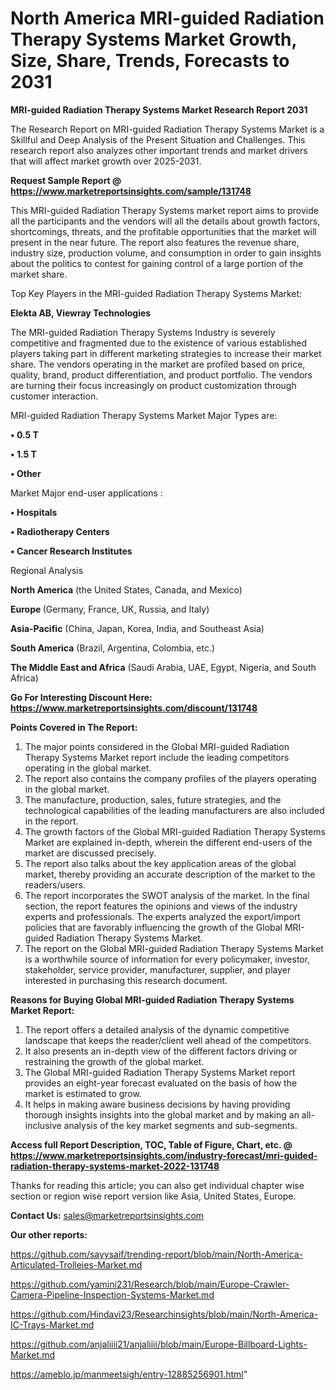 # North America MRI-guided Radiation Therapy Systems Market Growth, Size, Share, Trends, Forecasts to 2031

<strong>MRI-guided Radiation Therapy Systems Market Research Report 2031</strong>

The Research Report on MRI-guided Radiation Therapy Systems Market is a Skillful and Deep Analysis of the Present Situation and Challenges. This research report also analyzes other important trends and market drivers that will affect market growth over 2025-2031.

<strong>Request Sample Report @ <a href=https://www.marketreportsinsights.com/sample/131748>https://www.marketreportsinsights.com/sample/131748</a></strong>

This MRI-guided Radiation Therapy Systems market report aims to provide all the participants and the vendors will all the details about growth factors, shortcomings, threats, and the profitable opportunities that the market will present in the near future. The report also features the revenue share, industry size, production volume, and consumption in order to gain insights about the politics to contest for gaining control of a large portion of the market share.

Top Key Players in the MRI-guided Radiation Therapy Systems Market:

<strong>Elekta AB, Viewray Technologies</strong>

The MRI-guided Radiation Therapy Systems Industry is severely competitive and fragmented due to the existence of various established players taking part in different marketing strategies to increase their market share. The vendors operating in the market are profiled based on price, quality, brand, product differentiation, and product portfolio. The vendors are turning their focus increasingly on product customization through customer interaction.

MRI-guided Radiation Therapy Systems Market Major Types are:

<strong>• 0.5 T

• 1.5 T

• Other</strong>

Market Major end-user applications :

<strong>• Hospitals

• Radiotherapy Centers

• Cancer Research Institutes</strong>

Regional Analysis

</u><strong><b>North America</b></strong> (the United States, Canada, and Mexico)

<strong><b>Europe </b></strong>(Germany, France, UK, Russia, and Italy)

<strong><b>Asia-Pacific</b></strong> (China, Japan, Korea, India, and Southeast Asia)

<strong><b>South America</b></strong> (Brazil, Argentina, Colombia, etc.)

<strong><b>The Middle East and Africa</b></strong> (Saudi Arabia, UAE, Egypt, Nigeria, and South Africa)

<strong>Go For Interesting Discount Here: <a href=https://www.marketreportsinsights.com/discount/131748>https://www.marketreportsinsights.com/discount/131748</a></strong>

<strong>Points Covered in The Report:</strong>
<ol>
  <li>The major points considered in the Global MRI-guided Radiation Therapy Systems Market report include the leading competitors operating in the global market.</li>
  <li>The report also contains the company profiles of the players operating in the global market.</li>
  <li>The manufacture, production, sales, future strategies, and the technological capabilities of the leading manufacturers are also included in the report.</li>
  <li>The growth factors of the Global MRI-guided Radiation Therapy Systems Market are explained in-depth, wherein the different end-users of the market are discussed precisely.</li>
  <li>The report also talks about the key application areas of the global market, thereby providing an accurate description of the market to the readers/users.</li>
  <li>The report incorporates the SWOT analysis of the market. In the final section, the report features the opinions and views of the industry experts and professionals. The experts analyzed the export/import policies that are favorably influencing the growth of the Global MRI-guided Radiation Therapy Systems Market.</li>
  <li>The report on the Global MRI-guided Radiation Therapy Systems Market is a worthwhile source of information for every policymaker, investor, stakeholder, service provider, manufacturer, supplier, and player interested in purchasing this research document.</li>
</ol>
<strong>Reasons for Buying Global MRI-guided Radiation Therapy Systems Market Report:</strong>

<ol>
  <li>The report offers a detailed analysis of the dynamic competitive landscape that keeps the reader/client well ahead of the competitors.</li>
  <li>It also presents an in-depth view of the different factors driving or restraining the growth of the global market.</li>
  <li>The Global MRI-guided Radiation Therapy Systems Market report provides an eight-year forecast evaluated on the basis of how the market is estimated to grow.</li>
  <li>It helps in making aware business decisions by having providing thorough insights insights into the global market and by making an all-inclusive analysis of the key market segments and sub-segments.</li>
</ol>
<strong>Access full Report Description, TOC, Table of Figure, Chart, etc. @ <a href=https://www.marketreportsinsights.com/industry-forecast/mri-guided-radiation-therapy-systems-market-2022-131748>https://www.marketreportsinsights.com/industry-forecast/mri-guided-radiation-therapy-systems-market-2022-131748</a></strong>


Thanks for reading this article; you can also get individual chapter wise section or region wise report version like Asia, United States, Europe.

<strong>Contact Us:</strong>
sales@marketreportsinsights.com

<strong>Our other reports:</strong>

<a href=https://github.com/sayysaif/trending-report/blob/main/North-America-Articulated-Trolleies-Market.md>https://github.com/sayysaif/trending-report/blob/main/North-America-Articulated-Trolleies-Market.md</a>

<a href=https://github.com/yamini231/Research/blob/main/Europe-Crawler-Camera-Pipeline-Inspection-Systems-Market.md>https://github.com/yamini231/Research/blob/main/Europe-Crawler-Camera-Pipeline-Inspection-Systems-Market.md</a>

<a href=https://github.com/Hindavi23/Researchinsights/blob/main/North-America-IC-Trays-Market.md>https://github.com/Hindavi23/Researchinsights/blob/main/North-America-IC-Trays-Market.md</a>

<a href=https://github.com/anjaliiii21/anjaliiii/blob/main/Europe-Billboard-Lights-Market.md>https://github.com/anjaliiii21/anjaliiii/blob/main/Europe-Billboard-Lights-Market.md</a>

<a href=https://ameblo.jp/manmeetsigh/entry-12885256901.html>https://ameblo.jp/manmeetsigh/entry-12885256901.html</a>"
